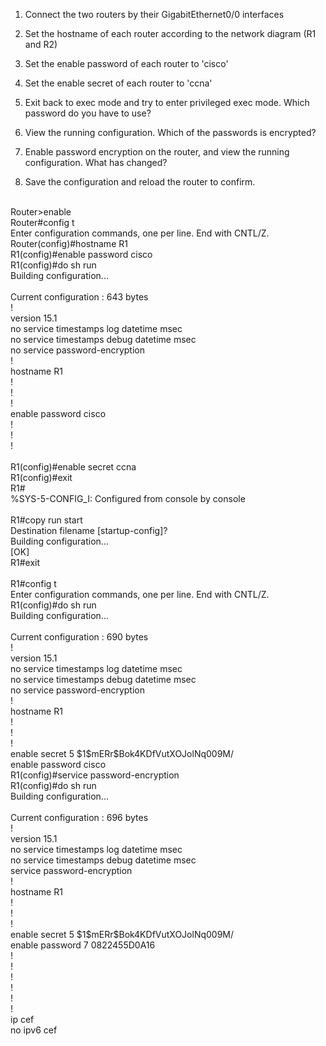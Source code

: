 1. Connect the two routers by their GigabitEthernet0/0 interfaces

2. Set the hostname of each router according to the network diagram (R1 and R2)

3. Set the enable password of each router to 'cisco'

4. Set the enable secret of each router to 'ccna'

5. Exit back to exec mode and try to enter privileged exec mode.  Which password do you have to use?

6. View the running configuration.  Which of the passwords is encrypted?

7. Enable password encryption on the router, and view the running configuration.  What has changed?

8. Save the configuration and reload the router to confirm.
<br/>
Router>enable<br/>
Router#config t<br/>
Enter configuration commands, one per line.  End with CNTL/Z.<br/>
Router(config)#hostname R1<br/>
R1(config)#enable password cisco<br/>
R1(config)#do sh run<br/>
Building configuration...<br/>
<br/>
Current configuration : 643 bytes<br/>
!<br/>
version 15.1<br/>
no service timestamps log datetime msec<br/>
no service timestamps debug datetime msec<br/>
no service password-encryption<br/>
!<br/>
hostname R1<br/>
!<br/>
!<br/>
!<br/>
enable password cisco<br/>
!<br/>
!<br/>
!<br/>

<br/>
R1(config)#enable secret ccna<br/>
R1(config)#exit<br/>
R1#<br/>
%SYS-5-CONFIG_I: Configured from console by console<br/>
<br/>
R1#copy run start<br/>
Destination filename [startup-config]? <br/>
Building configuration...<br/>
[OK]<br/>
R1#exit<br/>
<br/>
R1#config t<br/>
Enter configuration commands, one per line.  End with CNTL/Z.<br/>
R1(config)#do sh run<br/>
Building configuration...<br/>
<br/>
Current configuration : 690 bytes<br/>
!<br/>
version 15.1<br/>
no service timestamps log datetime msec<br/>
no service timestamps debug datetime msec<br/>
no service password-encryption<br/>
!<br/>
hostname R1<br/>
!<br/>
!<br/>
!<br/>
enable secret 5 $1$mERr$Bok4KDfVutXOJolNq009M/<br/>
enable password cisco<br/>
R1(config)#service password-encryption<br/> 
R1(config)#do sh run<br/>
Building configuration...<br/>
<br/>
Current configuration : 696 bytes<br/>
!<br/>
version 15.1<br/>
no service timestamps log datetime msec<br/>
no service timestamps debug datetime msec<br/>
service password-encryption<br/>
!<br/>
hostname R1<br/>
!<br/>
!<br/>
!<br/>
enable secret 5 $1$mERr$Bok4KDfVutXOJolNq009M/<br/>
enable password 7 0822455D0A16<br/>
!<br/>
!<br/>
!<br/>
!<br/>
!<br/>
!<br/>
ip cef<br/>
no ipv6 cef<br/>

